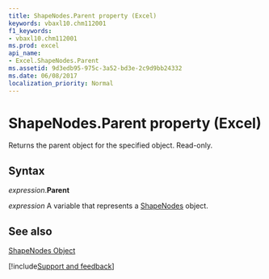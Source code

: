 ```yaml
---
title: ShapeNodes.Parent property (Excel)
keywords: vbaxl10.chm112001
f1_keywords:
- vbaxl10.chm112001
ms.prod: excel
api_name:
- Excel.ShapeNodes.Parent
ms.assetid: 9d3edb95-975c-3a52-bd3e-2c9d9bb24332
ms.date: 06/08/2017
localization_priority: Normal
---
```



# ShapeNodes.Parent property (Excel)

Returns the parent object for the specified object. Read-only.


## Syntax

_expression_.**Parent**

_expression_ A variable that represents a [ShapeNodes](./Excel.ShapeNodes.md) object.


## See also


[ShapeNodes Object](Excel.ShapeNodes.md)

[!include[Support and feedback](~/includes/feedback-boilerplate.md)]